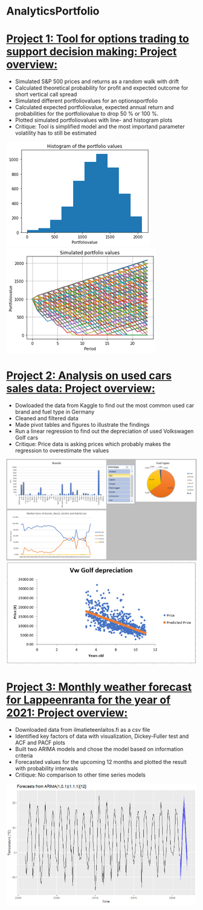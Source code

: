 # AnalyticsPortfolio

# [Project 1: Tool for options trading to support decision making: Project overview:](https://github.com/JJuvakka/Financial_analytics)
* Simulated S&P 500 prices and returns as a random walk with drift
* Calculated theoretical probability for profit and expected outcome for short vertical call spread
* Simulated different portfoliovalues for an optionsportfolio
* Calculated expected portfoliovalue, expected annual return and probabilities for the portfoliovalue to drop 50 % or 100 %.
* Plotted simulated portfoliovalues with line- and histogram plots
* Critique: Tool is simplified model and the most importand parameter volatility has to still be estimated

![](https://github.com/JJuvakka/AnalyticsPortfolio/blob/main/images/Histogramofportfoliovalues.png)
![](https://github.com/JJuvakka/AnalyticsPortfolio/blob/main/images/Simulatedportfoliovalues.png)


# [Project 2: Analysis on used cars sales data: Project overview:](https://github.com/JJuvakka/Data_science_excel_projects)
* Dowloaded the data from Kaggle to find out the most common used car brand and fuel type in Germany
* Cleaned and filtered data
* Made pivot tables and figures to illustrate the findings
* Run a linear regression to find out the depreciation of used Volkswagen Golf cars
* Critique: Price data is asking prices which probably makes the regression to overestimate the values

![](https://github.com/JJuvakka/AnalyticsPortfolio/blob/main/images/Autos_sales_data_project.PNG)
![](https://github.com/JJuvakka/AnalyticsPortfolio/blob/main/images/Autos_sales_data_project_regression.PNG)

# [Project 3: Monthly weather forecast for Lappeenranta for the year of 2021: Project overview:](https://github.com/JJuvakka/Time_series_analysis)
* Downloaded data from ilmatieteenlaitos.fi as a csv file
* Identified key factors of data with visualization, Dickey-Fuller test and ACF and PACF plots
* Built two ARIMA models and chose the model based on information criteria
* Forecasted values for the upcoming 12 months and plotted the result with probability interwals
* Critique: No comparison to other time series models

![](https://github.com/JJuvakka/AnalyticsPortfolio/blob/main/images/Weather_forecast_lappeenranta.PNG)






